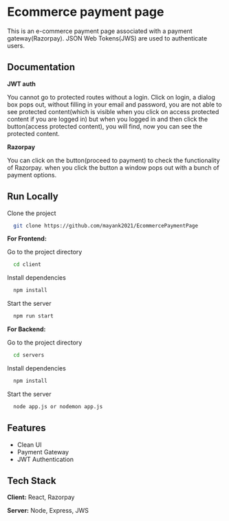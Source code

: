 
# Ecommerce payment page

This is an e-commerce payment page associated with a payment gateway(Razorpay). JSON Web Tokens(JWS) are used to authenticate users.

## Documentation

**JWT auth**

You cannot go to protected routes without a login. Click on login, a dialog box pops out, without filling in your email and password, you are not able to see protected content(which is visible when you click on access protected content if you are logged in) but when you logged in and then click the button(access protected content), you will find, now you can see the protected content.

**Razorpay**

You can click on the button(proceed to payment) to check the functionality of Razorpay. when you click the button a window pops out with a bunch of payment options.

## Run Locally

Clone the project

```bash
  git clone https://github.com/mayank2021/EcommercePaymentPage
```


**For Frontend:**

Go to the project directory

```bash
  cd client
```

Install dependencies

```bash
  npm install
```

Start the server

```bash
  npm run start
```

 **For Backend:**

Go to the project directory

```bash
  cd servers
```

Install dependencies

```bash
  npm install
```

Start the server

```bash
  node app.js or nodemon app.js
```


## Features

- Clean UI
- Payment Gateway
- JWT Authentication


## Tech Stack

**Client:** React, Razorpay

**Server:** Node, Express, JWS

